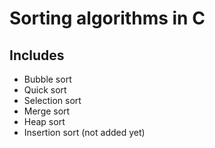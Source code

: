 # Sorting algorithms in C
## Includes
* Bubble sort
* Quick sort
* Selection sort
* Merge sort
* Heap sort
* Insertion sort (not added yet)
